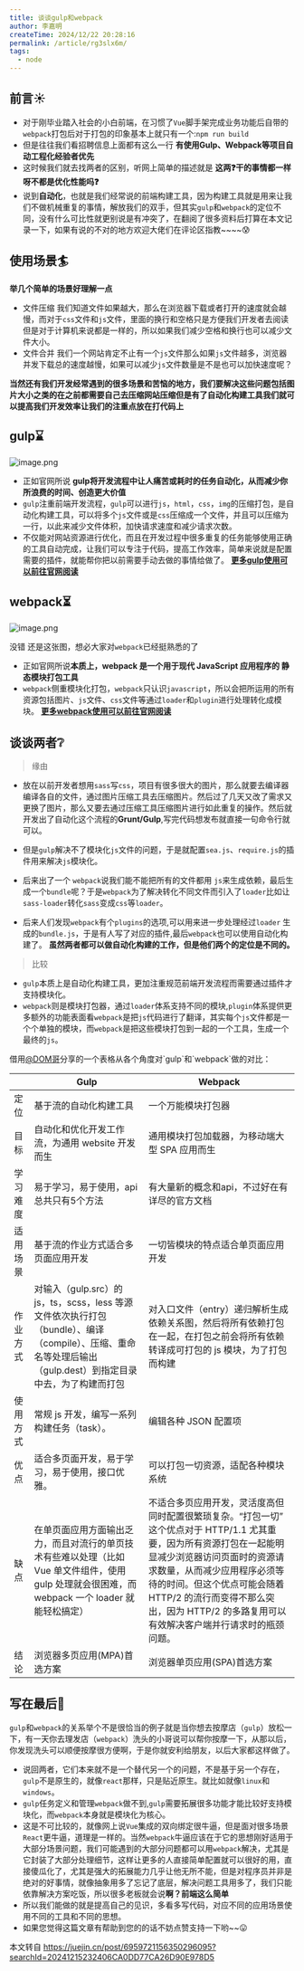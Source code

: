 ```yaml
---
title: 谈谈gulp和webpack
author: 李嘉明
createTime: 2024/12/22 20:28:16
permalink: /article/rg3slx6m/
tags:
  - node
---
```



前言☀️
----

*   对于刚毕业踏入社会的小白前端，在习惯了`Vue`脚手架完成业务功能后自带的`webpack`打包后对于打包的印象基本上就只有一个:`npm run build`
*   但是往往我们看招聘信息上面都有这么一行 **有使用Gulp、Webpack等项目自动工程化经验者优先**
*   这时候我们就去找两者的区别，听网上简单的描述就是 **这两❓干的事情都一样呀不都是优化性能吗❓**
*   说到**自动化**，也就是我们经常说的前端构建工具，因为构建工具就是用来让我们不做机械重复的事情，解放我们的双手，但其实`gulp`和`webpack`的定位不同，没有什么可比性就更别说是有冲突了，在翻阅了很多资料后打算在本文记录一下，如果有说的不对的地方欢迎大佬们在评论区指教~~~~😰

使用场景🏄
------

**举几个简单的场景好理解一点**

*   文件压缩 我们知道文件如果越大，那么在浏览器下载或者打开的速度就会越慢，而对于`css`文件和`js`文件，里面的换行和空格只是方便我们开发者去阅读但是对于计算机来说都是一样的，所以如果我们减少空格和换行也可以减少文件大小。
*   文件合并 我们一个网站肯定不止有一个`js`文件那么如果`js`文件越多，浏览器并发下载总的速度越慢，如果可以减少`js`文件数量是不是也可以加快速度呢？

**当然还有我们开发经常遇到的很多场景和苦恼的地方，我们要解决这些问题包括图片大小之类的在之前都需要自己去压缩网站压缩但是有了自动化构建工具我们就可以提高我们开发效率让我们的注重点放在打代码上**

gulp⌛️
------

![image.png](https://p1-juejin.byteimg.com/tos-cn-i-k3u1fbpfcp/653711409f6c4ae9a4bff87a5daaa27f~tplv-k3u1fbpfcp-zoom-in-crop-mark:1512:0:0:0.awebp)

*   正如官网所说 **gulp将开发流程中让人痛苦或耗时的任务自动化，从而减少你所浪费的时间、创造更大价值**
*   `gulp`注重前端开发流程，`gulp`可以进行`js`，`html`，`css`，`img`的压缩打包，是自动化构建工具，可以将多个`js`文件或是`css`压缩成一个文件，并且可以压缩为一行，以此来减少文件体积，加快请求速度和减少请求次数。
*   不仅能对网站资源进行优化，而且在开发过程中很多重复的任务能够使用正确的工具自动完成，让我们可以专注于代码，提高工作效率，简单来说就是配置需要的插件，就能帮你把以前需要手动去做的事情给做了。 **[更多gulp使用可以前往官网阅读](https://link.juejin.cn?target=https%3A%2F%2Fwww.gulpjs.com.cn%2Fdocs%2Fgetting-started%2Fquick-start%2F "https://www.gulpjs.com.cn/docs/getting-started/quick-start/")**

webpack⏳
--------

![image.png](https://p1-juejin.byteimg.com/tos-cn-i-k3u1fbpfcp/9f4ef99bccb34946a83c2842b0ee1b0e~tplv-k3u1fbpfcp-zoom-in-crop-mark:1512:0:0:0.awebp)

没错 还是这张图，想必大家对`webpack`已经挺熟悉的了

*   正如官网所说**本质上，webpack 是一个用于现代 JavaScript 应用程序的 静态模块打包工具**
*   `webpack`侧重模块化打包，`webpack`只认识`javascript`，所以会把所运用的所有资源包括图片、`js`文件、`css`文件等通过`loader`和`plugin`进行处理转化成模块。 **[更多webpack使用可以前往官网阅读](https://link.juejin.cn?target=https%3A%2F%2Fwebpack.docschina.org%2F "https://webpack.docschina.org/")**

谈谈两者❔
-----

> 缘由

*   放在以前开发者想用`sass`写`css`，项目有很多很大的图片，那么就要去编译器编译各自的文件，通过图片压缩工具去压缩图片。然后过了几天又改了需求又更换了图片，那么又要去通过压缩工具压缩图片进行如此重复的操作。然后就开发出了自动化这个流程的**Grunt/Gulp**,写完代码想发布就直接一句命令行就可以。
    
*   但是`gulp`解决不了模块化`js`文件的问题，于是就配置`sea.js`、`require.js`的插件用来解决`js`模块化。
    
*   后来出了一个 `webpack`说我们能不能把所有的文件都用 `js`来生成依赖，最后生成一个`bundle`呢？于是`webpack`为了解决转化不同文件而引入了`loader`比如让`sass-loader`转化`sass`变成`css`等`loader`。
    
*   后来人们发现`webpack`有个`plugins`的选项,可以用来进一步处理经过`loader` 生成的`bundle.js`，于是有人写了对应的插件,最后`webpack`也可以使用自动化构建了。 **虽然两者都可以做自动化构建的工作，但是他们两个的定位是不同的。**
    

> 比较

*   `gulp`本质上是自动化构建工具，更加注重规范前端开发流程而需要通过插件才支持模块化。
*   `webpack`则是模块打包器，通过`loader`体系支持不同的模块,`plugin`体系提供更多额外的功能表面看`webpack`是把`js`代码进行了翻译，其实每个`js`文件都是一个个单独的模块，而`webpack`是把这些模块打包到一起的一个工具，生成一个最终的`js`。

借用[@DOM哥](https://link.juejin.cn?target=https%3A%2F%2Fhome.cnblogs.com%2Fu%2Fiovec%2F "https://home.cnblogs.com/u/iovec/")分享的一个表格从各个角度对`gulp`和`webpack`做的对比：

|  | Gulp | Webpack |
| --- | --- | --- |
| 定位 | 基于流的自动化构建工具 | 一个万能模块打包器 |
| 目标 | 自动化和优化开发工作流，为通用 website 开发而生 | 通用模块打包加载器，为移动端大型 SPA 应用而生 |
| 学习难度 | 易于学习，易于使用，api总共只有5个方法 | 有大量新的概念和api，不过好在有详尽的官方文档 |
| 适用场景 | 基于流的作业方式适合多页面应用开发 | 一切皆模块的特点适合单页面应用开发 |
| 作业方式 | 对输入（gulp.src）的 js，ts，scss，less 等源文件依次执行打包（bundle）、编译（compile）、压缩、重命名等处理后输出（gulp.dest）到指定目录中去，为了构建而打包 | 对入口文件（entry）递归解析生成依赖关系图，然后将所有依赖打包在一起，在打包之前会将所有依赖转译成可打包的 js 模块，为了打包而构建 |
| 使用方式 | 常规 js 开发，编写一系列构建任务（task）。 | 编辑各种 JSON 配置项 |
| 优点 | 适合多页面开发，易于学习，易于使用，接口优雅。 | 可以打包一切资源，适配各种模块系统 |
| 缺点 | 在单页面应用方面输出乏力，而且对流行的单页技术有些难以处理（比如 Vue 单文件组件，使用 gulp 处理就会很困难，而 webpack 一个 loader 就能轻松搞定） | 不适合多页应用开发，灵活度高但同时配置很繁琐复杂。“打包一切” 这个优点对于 HTTP/1.1 尤其重要，因为所有资源打包在一起能明显减少浏览器访问页面时的资源请求数量，从而减少应用程序必须等待的时间。但这个优点可能会随着 HTTP/2 的流行而变得不那么突出，因为 HTTP/2 的多路复用可以有效解决客户端并行请求时的瓶颈问题。 |
| 结论 | 浏览器多页应用(MPA)首选方案 | 浏览器单页应用(SPA)首选方案 |

写在最后👋
------

`gulp`和`webpack`的关系举个不是很恰当的例子就是当你想去按摩店（`gulp`）放松一下，有一天你去理发店（`webpack`）洗头的小哥说可以帮你按摩一下，从那以后，你发现洗头可以顺便按摩很方便啊，于是你就安利给朋友，以后大家都这样做了。

*   说回两者，它们本来就不是一个替代另一个的问题，不是基于另一个存在，`gulp`不是原生的，就像`react`那样，只是贴近原生。就比如就像`linux`和`windows`。
*   `gulp`任务定义和管理`webpack`做不到,`gulp`需要拓展很多功能才能比较好支持模块化，而`webpack`本身就是模块化为核心。
*   这是不可比较的，就像网上说`Vue`集成的双向绑定很牛逼，但是面对很多场景`React`更牛逼，道理是一样的。当然`webpack`牛逼应该在于它的思想刚好适用于大部分场景问题，我们可能遇到的大部分问题都可以用`webpack`解决，尤其是它封装了大部分处理细节，这样让更多的人直接简单配置就可以很好的用，直接傻瓜化了，尤其是强大的拓展能力几乎让他无所不能，但是对程序员并非是绝对的好事情，就像抽象用多了忘记了底层，解决问题工具用多了，我们只能依靠解决方案吃饭，所以很多老板就会说**啊？前端这么简单**
*   所以我们能做的就是提高自己的见识，多看多写代码，对应不同的应用场景使用不同的工具和不同的思想。
*   如果您觉得这篇文章有帮助到您的的话不妨点赞支持一下哟~~😛

本文转自 <https://juejin.cn/post/6959721156350296095?searchId=20241215232406CA0DD77CA26D90E978D5>